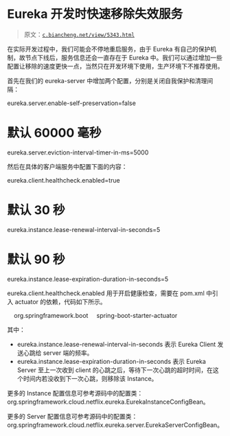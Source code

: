 # Eureka 开发时快速移除失效服务

> 原文：[`c.biancheng.net/view/5343.html`](http://c.biancheng.net/view/5343.html)

在实际开发过程中，我们可能会不停地重启服务，由于 Eureka 有自己的保护机制，故节点下线后，服务信息还会一直存在于 Eureka 中。我们可以通过增加一些配置让移除的速度更快一点，当然只在开发环境下使用，生产环境下不推荐使用。

首先在我们的 eureka-server 中增加两个配置，分别是关闭自我保护和清理间隔：

eureka.server.enable-self-preservation=false
# 默认 60000 毫秒
eureka.server.eviction-interval-timer-in-ms=5000

然后在具体的客户端服务中配置下面的内容：

eureka.client.healthcheck.enabled=true
# 默认 30 秒
eureka.instance.lease-renewal-interval-in-seconds=5
# 默认 90 秒
eureka.instance.lease-expiration-duration-in-seconds=5

eureka.client.healthcheck.enabled 用于开启健康检查，需要在 pom.xml 中引入 actuator 的依赖，代码如下所示。

<dependency>
    <groupId>org.springframework.boot</groupId>
    <artifactId>spring-boot-starter-actuator</artifactId>
</dependency>

其中：

*   eureka.instance.lease-renewal-interval-in-seconds 表示 Eureka Client 发送心跳给 server 端的频率。
*   eureka.instance.lease-expiration-duration-in-seconds 表示 Eureka Server 至上一次收到 client 的心跳之后，等待下一次心跳的超时时间，在这个时间内若没收到下一次心跳，则移除该 Instance。

更多的 Instance 配置信息可参考源码中的配置类：org.springframework.cloud.netflix.eureka.EurekaInstanceConfigBean。

更多的 Server 配置信息可参考源码中的配置类：org.springframework.cloud.netflix.eureka.server.EurekaServerConfigBean。